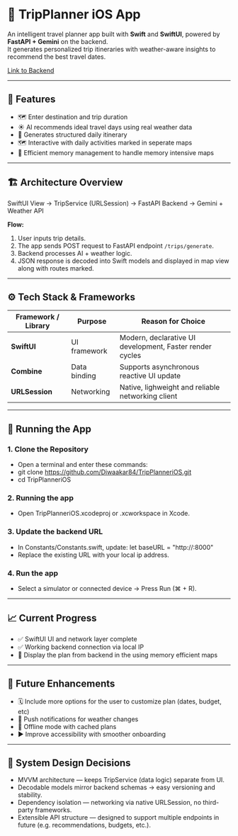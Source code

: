 
# 🧭 TripPlanner iOS App

An intelligent travel planner app built with **Swift** and **SwiftUI**, powered by **FastAPI + Gemini** on the backend.  
It generates personalized trip itineraries with weather-aware insights to recommend the best travel dates.

[Link to Backend](https://github.com/Diwaakar84/TripPlannerBackend)

---

## 🧩 Features

- 🗺️ Enter destination and trip duration  
- ☀️ AI recommends ideal travel days using real weather data  
- 📅 Generates structured daily itinerary  
- 🗺️ Interactive with daily activities marked in seperate maps
- 🧠 Efficient memory management to handle memory intensive maps

---

## 🏗️ Architecture Overview

SwiftUI View → TripService (URLSession) → FastAPI Backend → Gemini + Weather API

**Flow:**
1. User inputs trip details.
2. The app sends POST request to FastAPI endpoint `/trips/generate`.
3. Backend processes AI + weather logic.
4. JSON response is decoded into Swift models and displayed in map view along with routes marked.

---

## ⚙️ Tech Stack & Frameworks

| Framework / Library | Purpose | Reason for Choice |
|----------------------|----------|-------------------|
| **SwiftUI** | UI framework | Modern, declarative UI development, Faster render cycles |
| **Combine** | Data binding | Supports asynchronous reactive UI update |
| **URLSession** | Networking | Native, lighweight and reliable networking client |

---

## 🚀 Running the App

### 1. Clone the Repository
- Open a terminal and enter these commands:
- git clone https://github.com/Diwaakar84/TripPlanneriOS.git
- cd TripPlanneriOS

### 2. Running the app
- Open TripPlanneriOS.xcodeproj or .xcworkspace in Xcode.

### 3. Update the backend URL
- In Constants/Constants.swift, update:
  let baseURL = "http://<your-local-ip>:8000"
- Replace the existing URL with your local ip address.

### 4. Run the app
- Select a simulator or connected device → Press Run (⌘ + R).

---

## 📈 Current Progress
- ✅ SwiftUI UI and network layer complete
- ✅ Working backend connection via local IP
- 🔁 Display the plan from backend in the using memory efficient maps

---

## 🔮 Future Enhancements
- 🗓️ Include more options for the user to customize plan (dates, budget, etc)
- 🔔 Push notifications for weather changes
- 🧭 Offline mode with cached plans
- ▶️ Improve accessibility with smoother onboarding

---

## 🧠 System Design Decisions
- MVVM architecture — keeps TripService (data logic) separate from UI.
- Decodable models mirror backend schemas → easy versioning and stability.
- Dependency isolation — networking via native URLSession, no third-party frameworks.
- Extensible API structure — designed to support multiple endpoints in future (e.g. recommendations, budgets, etc.).

